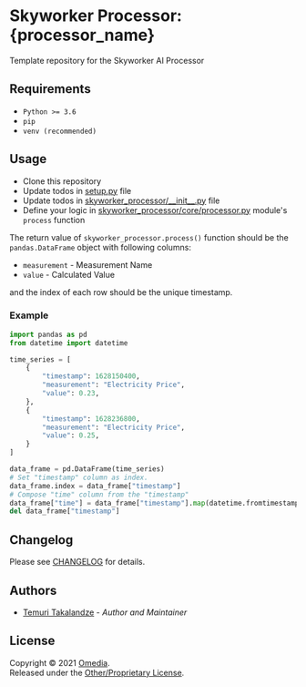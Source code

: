 # Skyworker Processor: {processor_name}

Template repository for the Skyworker AI Processor

## Requirements

- `Python >= 3.6`
- `pip`
- `venv (recommended)`

## Usage

- Clone this repository
- Update todos in [setup.py](setup.py) file
- Update todos in [skyworker_processor/\_\_init\_\_.py](skyworker_processor/__init__.py) file
- Define your logic in [skyworker_processor/core/processor.py](skyworker_processor/core/processor.py) module's `process` function

The return value of `skyworker_processor.process()` function should be the `pandas.DataFrame` object with following columns:

- `measurement` - Measurement Name
- `value` - Calculated Value

and the index of each row should be the unique timestamp.

### Example

```python
import pandas as pd
from datetime import datetime

time_series = [
    {
        "timestamp": 1628150400,
        "measurement": "Electricity Price",
        "value": 0.23,
    },
    {
        "timestamp": 1628236800,
        "measurement": "Electricity Price",
        "value": 0.25,
    }
]

data_frame = pd.DataFrame(time_series)
# Set "timestamp" column as index.
data_frame.index = data_frame["timestamp"]
# Compose "time" column from the "timestamp"
data_frame["time"] = data_frame["timestamp"].map(datetime.fromtimestamp)
del data_frame["timestamp"]
```

## Changelog

Please see [CHANGELOG](CHANGELOG.md) for details.

## Authors

- [Temuri Takalandze](https://abgeo.dev) - *Author and Maintainer*

## License

Copyright © 2021 [Omedia](https://omedia.dev).  
Released under the [Other/Proprietary License](LICENSE).
